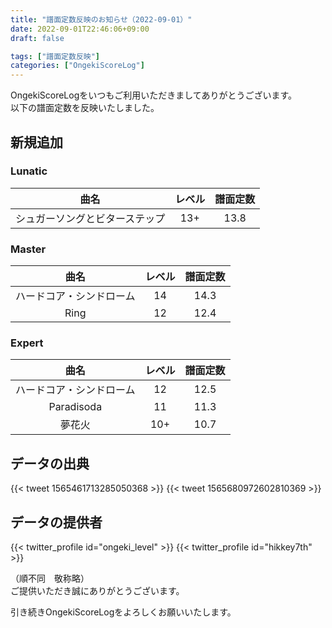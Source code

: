 ```yaml
---
title: "譜面定数反映のお知らせ（2022-09-01）"
date: 2022-09-01T22:46:06+09:00
draft: false

tags: ["譜面定数反映"]
categories: ["OngekiScoreLog"]
---
```


OngekiScoreLogをいつもご利用いただきましてありがとうございます。  
以下の譜面定数を反映いたしました。

<!--more-->

## 新規追加

### Lunatic

| 曲名 | レベル | 譜面定数 |
|:-:|:-:|:-:|
| シュガーソングとビターステップ | 13+ | 13.8 |

### Master

| 曲名 | レベル | 譜面定数 |
|:-:|:-:|:-:|
| ハードコア・シンドローム | 14 | 14.3 |
| Ring | 12 | 12.4 |

### Expert

| 曲名 | レベル | 譜面定数 |
|:-:|:-:|:-:|
| ハードコア・シンドローム | 12 | 12.5 |
| Paradisoda | 11 | 11.3 |
| 夢花火 | 10+ | 10.7 |

## データの出典

{{< tweet 1565461713285050368 >}}
{{< tweet 1565680972602810369 >}}

## データの提供者

{{< twitter_profile id="ongeki_level" >}}
{{< twitter_profile id="hikkey7th" >}}

（順不同　敬称略）  
ご提供いただき誠にありがとうございます。

引き続きOngekiScoreLogをよろしくお願いいたします。
